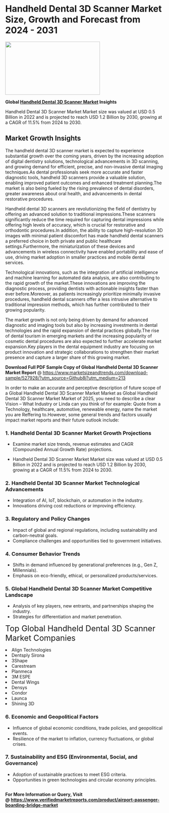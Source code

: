<H1>Handheld Dental 3D Scanner Market Size, Growth and Forecast from 2024 - 2031</H1><img class="aligncenter size-medium wp-image-584254" src="https://thirdeyenews.in/wp-content/uploads/2024/09/Global-Market-Research-300x168.jpeg" alt="" width="300" height="168" /><p><strong>Global&nbsp;<a href="https://www.marketsizeandtrends.com/download-sample/527928/?utm_source=Github8j?utm_medium=213">Handheld Dental 3D Scanner Market</a> Insights</strong></p><p>Handheld Dental 3D Scanner Market Market size was valued at USD 0.5 Billion in 2022 and is projected to reach USD 1.2 Billion by 2030, growing at a CAGR of 11.5% from 2024 to 2030.</p><p><h2>Market Growth Insights</h2> <p>The handheld dental 3D scanner market is expected to experience substantial growth over the coming years, driven by the increasing adoption of digital dentistry solutions, technological advancements in 3D scanning, and growing demand for efficient, precise, and non-invasive dental imaging techniques.As dental professionals seek more accurate and faster diagnostic tools, handheld 3D scanners provide a valuable solution, enabling improved patient outcomes and enhanced treatment planning.The market is also being fueled by the rising prevalence of dental disorders, greater awareness about oral health, and advancements in dental restorative procedures.</p> <p></p> <p>Handheld dental 3D scanners are revolutionizing the field of dentistry by offering an advanced solution to traditional impressions.These scanners significantly reduce the time required for capturing dental impressions while offering high levels of accuracy, which is crucial for restorative and orthodontic procedures.In addition, the ability to capture high-resolution 3D images with minimal patient discomfort has made handheld dental scanners a preferred choice in both private and public healthcare settings.Furthermore, the miniaturization of these devices and advancements in wireless connectivity have enabled portability and ease of use, driving market adoption in smaller practices and mobile dental services.</p> <p>Technological innovations, such as the integration of artificial intelligence and machine learning for automated data analysis, are also contributing to the rapid growth of the market.These innovations are improving the diagnostic process, providing dentists with actionable insights faster than ever before.Moreover, as patients increasingly prioritize minimally invasive procedures, handheld dental scanners offer a less intrusive alternative to traditional impression methods, which has further contributed to their growing popularity.</p> <p>The market growth is not only being driven by demand for advanced diagnostic and imaging tools but also by increasing investments in dental technologies and the rapid expansion of dental practices globally.The rise of dental tourism in emerging markets and the increasing popularity of cosmetic dental procedures are also expected to further accelerate market expansion.Key players in the dental equipment industry are focusing on product innovation and strategic collaborations to strengthen their market presence and capture a larger share of this growing market.</p> <p></p><p><span class=""><strong>Download Full PDF Sample Copy of Global Handheld Dental 3D Scanner Market Report</strong> @ <a href="https://www.marketsizeandtrends.com/download-sample/527928/?utm_source=Github8j?utm_medium=213" target="_blank">https://www.marketsizeandtrends.com/download-sample/527928/?utm_source=Github8j?utm_medium=213</a></span></p><p>In order to make an accurate and perceptive description of future scope of a Global&nbsp;Handheld Dental 3D Scanner Market Market as Global&nbsp;Handheld Dental 3D Scanner Market Market of 2025, you need to describe a clear Vision &ndash; What Industry or Linda can you think of for example: Quote from a Technology, healthcare, automotive, renewable energy, name the market you are Reffering to.However, some general trends and factors usually impact market reports and their future outlook include:</p><h3>1.&nbsp;<strong>Handheld Dental 3D Scanner Market Growth Projections</strong></h3><ul><li>Examine market size trends, revenue estimates and CAGR (Compounded Annual Growth Rate) projections.</li><li><p>Handheld Dental 3D Scanner Market Market size was valued at USD 0.5 Billion in 2022 and is projected to reach USD 1.2 Billion by 2030, growing at a CAGR of 11.5% from 2024 to 2030.</p></li></ul><h3>2.&nbsp;<strong>Handheld Dental 3D Scanner Market Technological Advancements</strong></h3><ul><li>Integration of AI, IoT, blockchain, or automation in the industry.</li><li>Innovations driving cost reductions or improving efficiency.</li></ul><h3>3.&nbsp;<strong>Regulatory and Policy Changes</strong></h3><ul><li>Impact of global and regional regulations, including sustainability and carbon-neutral goals.</li><li>Compliance challenges and opportunities tied to government initiatives.</li></ul><h3>4.&nbsp;<strong>Consumer Behavior Trends</strong></h3><ul><li>Shifts in demand influenced by generational preferences (e.g., Gen Z, Millennials).</li><li>Emphasis on eco-friendly, ethical, or personalized products/services.</li></ul><h3>5.&nbsp;<strong>Global Handheld Dental 3D Scanner Market Competitive Landscape</strong></h3><ul><li>Analysis of key players, new entrants, and partnerships shaping the industry.</li><li>Strategies for differentiation and market penetration.</li></ul><p data-pm-slice="1 1 []"><span style="color: inherit; font-family: inherit; font-size: 25px;">Top Global Handheld Dental 3D Scanner Market Companies</span></p><div class="" data-test-id=""><p><li>Align Technologies</li><li> Dentsply Sirona</li><li> 3Shape</li><li> Carestream</li><li> Planmeca</li><li> 3M ESPE</li><li> Dental Wings</li><li> Densys</li><li> Condor</li><li> Launca</li><li> Shining 3D</li></p></div><h3>6.&nbsp;<strong>Economic and Geopolitical Factors</strong></h3><ul><li>Influence of global economic conditions, trade policies, and geopolitical events.</li><li>Resilience of the market to inflation, currency fluctuations, or global crises.</li></ul><h3>7.&nbsp;<strong>Sustainability and ESG (Environmental, Social, and Governance)</strong></h3><ul><li>Adoption of sustainable practices to meet ESG criteria.</li><li>Opportunities in green technologies and circular economy principles.</li></ul><h2><strong style="font-size: 14px;">For More Information or Query, Visit @&nbsp;</strong><a style="background-color: #ffffff; font-size: 14px;" href="https://www.marketsizeandtrends.com/report/handheld-dental-3d-scanner-market/" target="_blank">https://www.verifiedmarketreports.com/product/airport-passenger-boarding-bridge-market</a></h2>